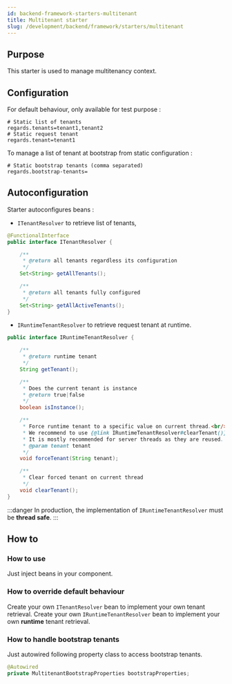 ```yaml
---
id: backend-framework-starters-multitenant
title: Multitenant starter
slug: /development/backend/framework/starters/multitenant
---
```



## Purpose

This starter is used to manage multitenancy context.

## Configuration

For default behaviour, only available for test purpose :

```properties
# Static list of tenants
regards.tenants=tenant1,tenant2
# Static request tenant
regards.tenant=tenant1
```

To manage a list of tenant at bootstrap from static configuration :

```properties
# Static bootstrap tenants (comma separated)
regards.bootstrap-tenants=
```

## Autoconfiguration

Starter autoconfigures beans :

* `ITenantResolver` to retrieve list of tenants,

```java
@FunctionalInterface
public interface ITenantResolver {

    /**
     * @return all tenants regardless its configuration
     */
    Set<String> getAllTenants();

    /**
     * @return all tenants fully configured
     */
    Set<String> getAllActiveTenants();
}
```

* `IRuntimeTenantResolver` to retrieve request tenant at runtime.

```java
public interface IRuntimeTenantResolver {

    /**
     * @return runtime tenant
     */
    String getTenant();

    /**
     * Does the current tenant is instance
     * @return true|false
     */
    boolean isInstance();

    /**
     * Force runtime tenant to a specific value on current thread.<br/>
     * We recommend to use {@link IRuntimeTenantResolver#clearTenant()} to clean the thread in a finally clause.<br/>
     * It is mostly recommended for server threads as they are reused.
     * @param tenant tenant
     */
    void forceTenant(String tenant);

    /**
     * Clear forced tenant on current thread
     */
    void clearTenant();
}
```

:::danger
In production, the implementation of `IRuntimeTenantResolver` must be **thread safe**.
:::

## How to

### How to use

Just inject beans in your component.

### How to override default behaviour

Create your own `ITenantResolver` bean to implement your own tenant retrieval.
Create your own `IRuntimeTenantResolver` bean to implement your own **runtime** tenant retrieval.

### How to handle bootstrap tenants

Just autowired following property class to access bootstrap tenants.

```java
@Autowired
private MultitenantBootstrapProperties bootstrapProperties;
```
